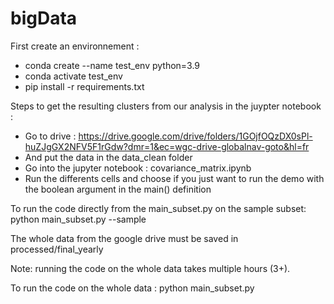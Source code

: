 # bigData

First create an environnement :
- conda create --name test_env python=3.9
- conda activate test_env
- pip install -r requirements.txt

Steps to get the resulting clusters from our analysis in the juypter notebook : 
- Go to drive :  https://drive.google.com/drive/folders/1GOjfOQzDX0sPl-huZJgGX2NFV5F1rGdw?dmr=1&ec=wgc-drive-globalnav-goto&hl=fr
- And put the data in the data_clean folder
- Go into the jupyter notebook : covariance_matrix.ipynb
- Run the differents cells and choose if you just want to run the demo with the boolean argument in the main() definition 

To run the code directly from the main_subset.py on the sample subset:  
python main_subset.py --sample

The whole data from the google drive must be saved in processed/final_yearly

Note: running the code on the whole data takes multiple hours (3+).

To run the code on the whole data :
python main_subset.py 
